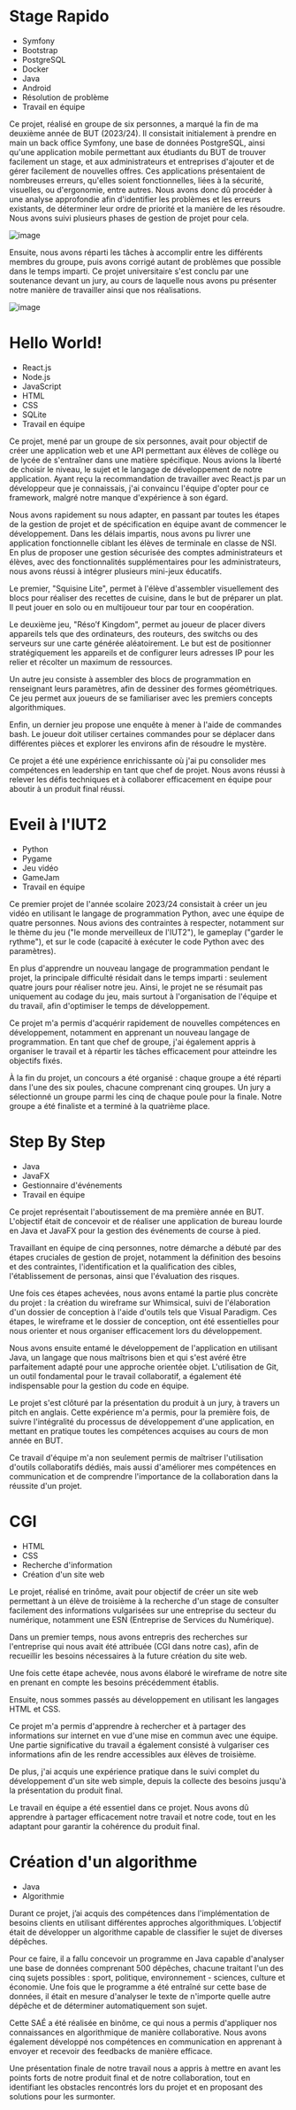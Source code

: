 # Stage Rapido 
* Symfony
* Bootstrap
* PostgreSQL
* Docker
* Java
* Android
* Résolution de problème
* Travail en équipe

Ce projet, réalisé en groupe de six personnes, a marqué la fin de ma deuxième année de BUT (2023/24). Il consistait initialement à prendre en main un back office Symfony, une base de données PostgreSQL, ainsi qu'une application mobile permettant aux étudiants du BUT de trouver facilement un stage, et aux administrateurs et entreprises d'ajouter et de gérer facilement de nouvelles offres. Ces applications présentaient de nombreuses erreurs, qu'elles soient fonctionnelles, liées à la sécurité, visuelles, ou d'ergonomie, entre autres. Nous avons donc dû procéder à une analyse approfondie afin d'identifier les problèmes et les erreurs existants, de déterminer leur ordre de priorité et la manière de les résoudre. Nous avons suivi plusieurs phases de gestion de projet pour cela.

![image](../img/dev-web.svg)

Ensuite, nous avons réparti les tâches à accomplir entre les différents membres du groupe, puis avons corrigé autant de problèmes que possible dans le temps imparti. Ce projet universitaire s'est conclu par une soutenance devant un jury, au cours de laquelle nous avons pu présenter notre manière de travailler ainsi que nos réalisations.

![image](../img/dev-web.svg)

# Hello World!

* React.js
* Node.js
* JavaScript
* HTML
* CSS
* SQLite
* Travail en équipe

Ce projet, mené par un groupe de six personnes, avait pour objectif de créer une application web et une API permettant aux élèves de collège ou de lycée de s'entraîner dans une matière spécifique. Nous avions la liberté de choisir le niveau, le sujet et le langage de développement de notre application. Ayant reçu la recommandation de travailler avec React.js par un développeur que je connaissais, j'ai convaincu l'équipe d'opter pour ce framework, malgré notre manque d'expérience à son égard.

Nous avons rapidement su nous adapter, en passant par toutes les étapes de la gestion de projet et de spécification en équipe avant de commencer le développement. Dans les délais impartis, nous avons pu livrer une application fonctionnelle ciblant les élèves de terminale en classe de NSI. En plus de proposer une gestion sécurisée des comptes administrateurs et élèves, avec des fonctionnalités supplémentaires pour les administrateurs, nous avons réussi à intégrer plusieurs mini-jeux éducatifs.

Le premier, "Squisine Lite", permet à l'élève d'assembler visuellement des blocs pour réaliser des recettes de cuisine, dans le but de préparer un plat. Il peut jouer en solo ou en multijoueur tour par tour en coopération. 

Le deuxième jeu, "Réso’f Kingdom", permet au joueur de placer divers appareils tels que des ordinateurs, des routeurs, des switchs ou des serveurs sur une carte générée aléatoirement. Le but est de positionner stratégiquement les appareils et de configurer leurs adresses IP pour les relier et récolter un maximum de ressources.

Un autre jeu consiste à assembler des blocs de programmation en renseignant leurs paramètres, afin de dessiner des formes géométriques. Ce jeu permet aux joueurs de se familiariser avec les premiers concepts algorithmiques. 

Enfin, un dernier jeu propose une enquête à mener à l'aide de commandes bash. Le joueur doit utiliser certaines commandes pour se déplacer dans différentes pièces et explorer les environs afin de résoudre le mystère.

Ce projet a été une expérience enrichissante où j'ai pu consolider mes compétences en leadership en tant que chef de projet. Nous avons réussi à relever les défis techniques et à collaborer efficacement en équipe pour aboutir à un produit final réussi.

# Eveil à l'IUT2

* Python
* Pygame
* Jeu vidéo
* GameJam
* Travail en équipe

Ce premier projet de l'année scolaire 2023/24 consistait à créer un jeu vidéo en utilisant le langage de programmation Python, avec une équipe de quatre personnes. Nous avions des contraintes à respecter, notamment sur le thème du jeu ("le monde merveilleux de l'IUT2"), le gameplay ("garder le rythme"), et sur le code (capacité à exécuter le code Python avec des paramètres).

En plus d'apprendre un nouveau langage de programmation pendant le projet, la principale difficulté résidait dans le temps imparti : seulement quatre jours pour réaliser notre jeu. Ainsi, le projet ne se résumait pas uniquement au codage du jeu, mais surtout à l'organisation de l'équipe et du travail, afin d'optimiser le temps de développement.

Ce projet m'a permis d'acquérir rapidement de nouvelles compétences en développement, notamment en apprenant un nouveau langage de programmation. En tant que chef de groupe, j'ai également appris à organiser le travail et à répartir les tâches efficacement pour atteindre les objectifs fixés.

À la fin du projet, un concours a été organisé : chaque groupe a été réparti dans l'une des six poules, chacune comprenant cinq groupes. Un jury a sélectionné un groupe parmi les cinq de chaque poule pour la finale. Notre groupe a été finaliste et a terminé à la quatrième place.

# Step By Step

* Java
* JavaFX
* Gestionnaire d'événements
* Travail en équipe

Ce projet représentait l'aboutissement de ma première année en BUT. L'objectif était de concevoir et de réaliser une application de bureau lourde en Java et JavaFX pour la gestion des événements de course à pied.

Travaillant en équipe de cinq personnes, notre démarche a débuté par des étapes cruciales de gestion de projet, notamment la définition des besoins et des contraintes, l'identification et la qualification des cibles, l'établissement de personas, ainsi que l'évaluation des risques.

Une fois ces étapes achevées, nous avons entamé la partie plus concrète du projet : la création du wireframe sur Whimsical, suivi de l'élaboration d'un dossier de conception à l'aide d'outils tels que Visual Paradigm. Ces étapes, le wireframe et le dossier de conception, ont été essentielles pour nous orienter et nous organiser efficacement lors du développement.

Nous avons ensuite entamé le développement de l'application en utilisant Java, un langage que nous maîtrisons bien et qui s'est avéré être parfaitement adapté pour une approche orientée objet. L'utilisation de Git, un outil fondamental pour le travail collaboratif, a également été indispensable pour la gestion du code en équipe.

Le projet s'est clôturé par la présentation du produit à un jury, à travers un pitch en anglais. Cette expérience m'a permis, pour la première fois, de suivre l'intégralité du processus de développement d'une application, en mettant en pratique toutes les compétences acquises au cours de mon année en BUT.

Ce travail d'équipe m'a non seulement permis de maîtriser l'utilisation d'outils collaboratifs dédiés, mais aussi d'améliorer mes compétences en communication et de comprendre l'importance de la collaboration dans la réussite d'un projet.

# CGI

* HTML
* CSS
* Recherche d'information
* Création d'un site web

Le projet, réalisé en trinôme, avait pour objectif de créer un site web permettant à un élève de troisième à la recherche d'un stage de consulter facilement des informations vulgarisées sur une entreprise du secteur du numérique, notamment une ESN (Entreprise de Services du Numérique).

Dans un premier temps, nous avons entrepris des recherches sur l'entreprise qui nous avait été attribuée (CGI dans notre cas), afin de recueillir les besoins nécessaires à la future création du site web.

Une fois cette étape achevée, nous avons élaboré le wireframe de notre site en prenant en compte les besoins précédemment établis.

Ensuite, nous sommes passés au développement en utilisant les langages HTML et CSS.

Ce projet m'a permis d'apprendre à rechercher et à partager des informations sur internet en vue d'une mise en commun avec une équipe. Une partie significative du travail a également consisté à vulgariser ces informations afin de les rendre accessibles aux élèves de troisième.

De plus, j'ai acquis une expérience pratique dans le suivi complet du développement d'un site web simple, depuis la collecte des besoins jusqu'à la présentation du produit final.

Le travail en équipe a été essentiel dans ce projet. Nous avons dû apprendre à partager efficacement notre travail et notre code, tout en les adaptant pour garantir la cohérence du produit final.

# Création d'un algorithme

* Java
* Algorithmie

Durant ce projet, j’ai acquis des compétences dans l'implémentation de besoins clients en utilisant différentes approches algorithmiques. L’objectif était de développer un algorithme capable de classifier le sujet de diverses dépêches.

Pour ce faire, il a fallu concevoir un programme en Java capable d'analyser une base de données comprenant 500 dépêches, chacune traitant l'un des cinq sujets possibles : sport, politique, environnement - sciences, culture et économie. Une fois que le programme a été entraîné sur cette base de données, il était en mesure d'analyser le texte de n'importe quelle autre dépêche et de déterminer automatiquement son sujet.

Cette SAÉ a été réalisée en binôme, ce qui nous a permis d'appliquer nos connaissances en algorithmique de manière collaborative. Nous avons également développé nos compétences en communication en apprenant à envoyer et recevoir des feedbacks de manière efficace.

Une présentation finale de notre travail nous a appris à mettre en avant les points forts de notre produit final et de notre collaboration, tout en identifiant les obstacles rencontrés lors du projet et en proposant des solutions pour les surmonter.
